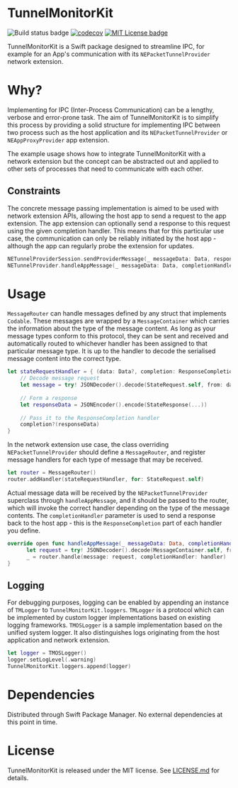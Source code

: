 # TunnelMonitorKit

![Build status badge](https://github.com/chrisjanusiewicz/TunnelMonitorKit/actions/workflows/ci.yml/badge.svg)
[![codecov](https://codecov.io/gh/ChrisJanusiewicz/TunnelMonitorKit/branch/master/graph/badge.svg?token=SI8AY4N5PS)](https://codecov.io/gh/ChrisJanusiewicz/TunnelMonitorKit)
[![MIT License badge](https://img.shields.io/badge/License-MIT-yellow.svg)](https://opensource.org/licenses/MIT)

TunnelMonitorKit is a Swift package designed to streamline IPC, for example for an App's communication with its `NEPacketTunnelProvider` network extension.

# Why?

Implementing for IPC (Inter-Process Communication) can be a lengthy, verbose and error-prone task.
The aim of TunnelMonitorKit is to simplify this process by providing a solid structure for implementing IPC between two process such as the host application and its `NEPacketTunnelProvider` or `NEAppProxyProvider` app extension.

The example usage shows how to integrate TunnelMonitorKit with a network extension but the concept can be abstracted out and applied to other sets of processes that need to communicate with each other.

## Constraints

The concrete message passing implementation is aimed to be used with network extension APIs, allowing the host app to send a request to the app extension.
The app extension can optionally send a response to this request using the given completion handler.
This means that for this particular use case, the communication can only be reliably initiated by the host app - although the app can regularly probe the extension for updates.

```swift
NETunnelProviderSession.sendProviderMessage(_ messageData: Data, responseHandler: ((Data?) -> Void)? = nil) throws
NETunnelProvider.handleAppMessage(_ messageData: Data, completionHandler: ((Data?) -> Void)? = nil)
```

# Usage

`MessageRouter` can handle messages defined by any struct that implements `Codable`.
These messages are wrapped by a `MessageContainer` which carries the information about the type of the message content.
As long as your message types conform to this protocol, they can be sent and received and automatically routed to whichever handler has been assigned to that particular message type.
It is up to the handler to decode the serialised message content into the correct type.

```swift
let stateRequestHandler = { (data: Data?, completion: ResponseCompletion) -> Void in
    // Decode message request
    let message = try! JSONDecoder().decode(StateRequest.self, from: data!)
    
    // Form a response
    let responseData = JSONEncoder().encode(StateResponse(...))
    
    // Pass it to the ResponseCompletion handler
    completion?(responseData)
}
```

In the network extension use case, the class overriding `NEPacketTunnelProvider` should define a `MessageRouter`, and register message handlers for each type of message that may be received.

```swift
let router = MessageRouter()
router.addHandler(stateRequestHandler, for: StateRequest.self)
```

Actual message data will be received by the `NEPacketTunnelProvider` superclass through `handleAppMessage`, and it should be passed to the router, which will invoke the correct handler depending on the type of the message contents.
The `completionHandler` parameter is used to send a response back to the host app - this is the `ResponseCompletion` part of each handler you define.

```swift
override open func handleAppMessage(_ messageData: Data, completionHandler: ((Data?) -> Void)?) {
      let request = try! JSONDecoder().decode(MessageContainer.self, from: messageData)
      _ = router.handle(message: request, completionHandler: handler)
}
```

## Logging

For debugging purposes, logging can be enabled by appending an instance of `TMLogger` to `TunnelMonitorKit.loggers`.
`TMLogger` is a protocol which can be implemented by custom logger implementations based on existing logging frameworks.
`TMOSLogger` is a sample implementation based on the unified system logger.
It also distinguishes logs originating from the host application and network extension.

```swift
let logger = TMOSLogger()
logger.setLogLevel(.warning)
TunnelMonitorKit.loggers.append(logger)
```

# Dependencies

Distributed through Swift Package Manager. No external dependencies at this point in time.


# License

TunnelMonitorKit is released under the MIT license. See [LICENSE.md](LICENSE.md) for details.
